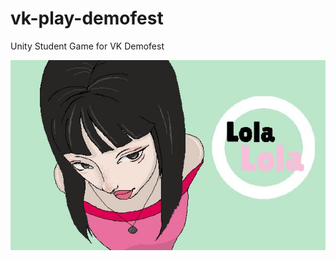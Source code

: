 # vk-play-demofest
 Unity Student Game for VK Demofest
 
<img src="Assets/Oblozhka.jpg" alt="Обложка игры" width = 630px>
